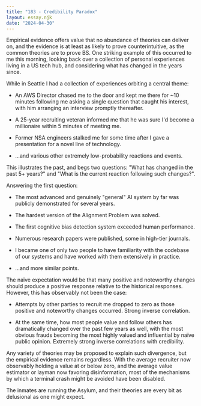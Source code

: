 ```yaml
---
title: "183 - Credibility Paradox"
layout: essay.njk
date: "2024-04-30"
---
```


Empirical evidence offers value that no abundance of theories can deliver on, and the evidence is at least as likely to prove counterintuitive, as the common theories are to prove BS. One striking example of this occurred to me this morning, looking back over a collection of personal experiences living in a US tech hub, and considering what has changed in the years since.

While in Seattle I had a collection of experiences orbiting a central theme:

- An AWS Director chased me to the door and kept me there for ~10 minutes following me asking a single question that caught his interest, with him arranging an interview promptly thereafter.

- A 25-year recruiting veteran informed me that he was sure I'd become a millionaire within 5 minutes of meeting me.

- Former NSA engineers stalked me for some time after I gave a presentation for a novel line of technology.

- ...and various other extremely low-probability reactions and events.

This illustrates the past, and begs two questions: "What has changed in the past 5+ years?" and "What is the current reaction following such changes?".

Answering the first question:

- The most advanced and genuinely "general" AI system by far was publicly demonstrated for several years.

- The hardest version of the Alignment Problem was solved.

- The first cognitive bias detection system exceeded human performance.

- Numerous research papers were published, some in high-tier journals.

- I became one of only two people to have familiarity with the codebase of our systems and have worked with them extensively in practice.

- ...and more similar points.

The naïve expectation would be that many positive and noteworthy changes should produce a positive response relative to the historical responses. However, this has observably not been the case:

- Attempts by other parties to recruit me dropped to zero as those positive and noteworthy changes occurred. Strong inverse correlation.

- At the same time, how most people value and follow others has dramatically changed over the past few years as well, with the most obvious frauds becoming the most highly valued and influential by naïve public opinion. Extremely strong inverse correlations with credibility.

Any variety of theories may be proposed to explain such divergence, but the empirical evidence remains regardless. With the average recruiter now observably holding a value at or below zero, and the average value estimator or layman now favoring disinformation, most of the mechanisms by which a terminal crash might be avoided have been disabled.

The inmates are running the Asylum, and their theories are every bit as delusional as one might expect.
